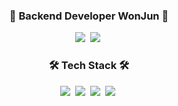 <h3 align="center">🔗 Backend Developer WonJun 🔗</h3>
<p align="center">
  <a href="https://gamzagamza.github.io"><img src="https://img.shields.io/badge/Blog-FF8800?style=flat&logo=Blogger&logoColor=white"/></a>&nbsp
  <a href="mailto:wonjunyun8899@gmail.com"><img src="https://img.shields.io/badge/Mail-D14836?style=flat&logo=Gmail&logoColor=white"/></a>&nbsp 
</p>

<h3 align="center">🛠 Tech Stack 🛠</h3>

<p align="center">
  <img src="https://img.shields.io/badge/Java-D358F7?style=flat&logo=Java&logoColor=white"/>&nbsp 
  <img src="https://img.shields.io/badge/SpringBoot-6DB33F?style=flat&logo=Spring&logoColor=white"/>&nbsp 
  <img src="https://img.shields.io/badge/Mysql-0431B4?style=flat&logo=MySql&logoColor=white"/>&nbsp
  <img src="https://img.shields.io/badge/Docker-00BFFF?style=flat&logo=Docker&logoColor=white"/>&nbsp
</p>
